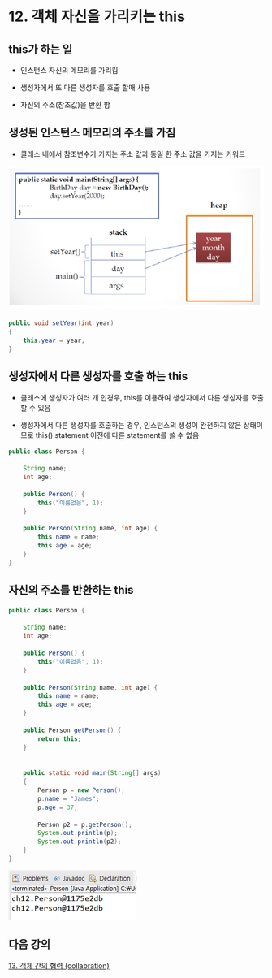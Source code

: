 # 12. 객체 자신을 가리키는 this

## this가 하는 일

- 인스턴스 자신의 메모리를 가리킴

- 생성자에서 또 다른 생성자를 호출 할때 사용

- 자신의 주소(참조값)을 반환 함



## 생성된 인스턴스 메모리의 주소를 가짐

- 클래스 내에서 참조변수가 가지는 주소 값과 동일 한 주소 값을 가지는 키워드

![this1](../../../../img/this1.png)

```java 
public void setYear(int year)
{
    this.year = year;
}
```

## 생성자에서 다른 생성자를 호출 하는 this

- 클래스에 생성자가 여러 개 인경우, this를 이용하여 생성자에서 다른 생성자를 호출할 수 있음

- 생성자에서 다른 생성자를 호출하는 경우, 인스턴스의 생성이 완전하지 않은 상태이므로 this() statement 이전에 다른 statement를 쓸 수 없음

```java
public class Person {

	String name;
	int age;
	
	public Person() {
		this("이름없음", 1);
	}
	
	public Person(String name, int age) {
		this.name = name;
		this.age = age;
	}
}
```

## 자신의 주소를 반환하는 this

```java
public class Person {

	String name;
	int age;
	
	public Person() {
		this("이름없음", 1);
	}
	
	public Person(String name, int age) {
		this.name = name;
		this.age = age;
	}
	
	public Person getPerson() {
		return this;
	}
	
	
	public static void main(String[] args)
	{
		Person p = new Person();
		p.name = "James";
		p.age = 37;
		
		Person p2 = p.getPerson();
		System.out.println(p);
		System.out.println(p2);
	}
}
```
![this2](../../../../img/this2.png)

## 다음 강의
[13. 객체 간의 협력 (collabration)](../13.%20%EA%B0%9D%EC%B2%B4%20%EA%B0%84%EC%9D%98%20%ED%98%91%EB%A0%A5%20(collaboration)/)